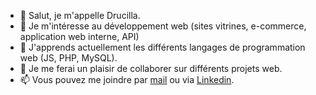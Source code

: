 - 👋 Salut, je m'appelle Drucilla.
- 👀 Je m'intéresse au développement web (sites vitrines, e-commerce, application web interne, API)
- 🌱 J'apprends actuellement les différents langages de programmation web (JS, PHP, MySQL).
- 💞️ Je me ferai un plaisir de collaborer sur différents projets web.
- 📫 Vous pouvez me joindre par [mail](mailto:drucilladeroche@protonmail.com) ou via [Linkedin](https://www.linkedin.com/in/drucilla-deroche).

<!---
drucimimi/drucimimi is a ✨ special ✨ repository because its `README.md` (this file) appears on your GitHub profile.
You can click the Preview link to take a look at your changes.
--->
